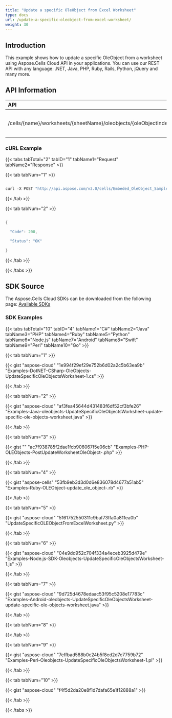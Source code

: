 ```yaml
---
title: "Update a specific OleObject from Excel Worksheet"
type: docs
url: /update-a-specific-oleobject-from-excel-worksheet/
weight: 30
---
```


## **Introduction**
This example shows how to update a specific OleObject from a worksheet using Aspose.Cells Cloud API in your applications. You can use our REST API with any language: .NET, Java, PHP, Ruby, Rails, Python, jQuery and many more.
## **API Information**

|**API**|**Type**|**Description**|**Resource Link**|
| :- | :- | :- | :- |
|/cells/{name}/worksheets/{sheetName}/oleobjects/{oleObjectIndex}|POST|Update an OLE object in worksheet|[PostUpdateWorksheetOleObject](https://apireference.aspose.cloud/cells/#/OleObjects/PostUpdateWorksheetOleObject)|
### **cURL Example**
{{< tabs tabTotal="2" tabID="1" tabName1="Request" tabName2="Response" >}}

{{< tab tabNum="1" >}}

```java

curl -X POST "http://api.aspose.com/v3.0/cells/Embeded_OleObject_Sample_Book1.xlsx/worksheets/Sheet1/oleobjects/0" -d '{"ImageSourceFullName":"aspose-logo.png", "IsAutoSize":true, "SourceFullName":"Sample_Book2.xls", "UpperLeftRow":15, "Top":10, "UpperLeftColumn":5, "Left":10, "Width":400, "Height":400}' -H "Content-Type: application/json" -H "Accept: application/json"

```

{{< /tab >}}

{{< tab tabNum="2" >}}

```java

{

  "Code": 200,

  "Status": "OK"

}

```

{{< /tab >}}

{{< /tabs >}}
## **SDK Source**
The Aspose.Cells Cloud SDKs can be downloaded from the following page: [Available SDKs](/cells/available-sdks/)
### **SDK Examples**
{{< tabs tabTotal="10" tabID="4" tabName1="C#" tabName2="Java" tabName3="PHP" tabName4="Ruby" tabName5="Python" tabName6="Node.js" tabName7="Android" tabName8="Swift" tabName9="Perl" tabName10="Go" >}}

{{< tab tabNum="1" >}}

{{< gist "aspose-cloud" "1e994f29ef29e752b6d02a2c5b63ea9b" "Examples-DotNET-CSharp-OleObjects-UpdateSpecificOleObjectsWorksheet-1.cs" >}}

{{< /tab >}}

{{< tab tabNum="2" >}}

{{< gist "aspose-cloud" "af3fea45644d431483f6df52cf3bfe26" "Examples-Java-oleobjects-UpdateSpecificOleObjectsWorksheet-update-specific-ole-objects-worksheet.java" >}}

{{< /tab >}}

{{< tab tabNum="3" >}}

{{< gist "" "ac7f938785f2dae1fcb906067f5e06cb" "Examples-PHP-OLEObjects-PostUpdateWorksheetOleObject-.php" >}}

{{< /tab >}}

{{< tab tabNum="4" >}}

{{< gist "aspose-cells" "53fb9eb3d3d0d6e836078d4677a51ab5" "Examples-Ruby-OLEObject-update_ole_object-.rb" >}}

{{< /tab >}}

{{< tab tabNum="5" >}}

{{< gist "aspose-cloud" "5161752550311c9baf73ffa0a811ea0b" "UpdateSpecificOLEObjectFromExcelWorksheet.py" >}}

{{< /tab >}}

{{< tab tabNum="6" >}}

{{< gist "aspose-cloud" "04e9dd952c704f334a4eceb3925d479e" "Examples-Node.js-SDK-Oleobjects-UpdateSpecificOleObjectsWorksheet-1.js" >}}

{{< /tab >}}

{{< tab tabNum="7" >}}

{{< gist "aspose-cloud" "9d725d4678edaac53f95c5208e17783c" "Examples-Android-oleobjects-UpdateSpecificOleObjectsWorksheet-update-specific-ole-objects-worksheet.java" >}}

{{< /tab >}}

{{< tab tabNum="8" >}}

{{< /tab >}}

{{< tab tabNum="9" >}}

{{< gist "aspose-cloud" "7effbad588b0c24b5f8ed2d7c7759b72" "Examples-Perl-Oleobjects-UpdateSpecificOleObjectsWorksheet-1.pl" >}}

{{< /tab >}}

{{< tab tabNum="10" >}}

{{< gist "aspose-cloud" "f4f5d2da20e8f1d7dafa65e1f12888a1" >}}

{{< /tab >}}

{{< /tabs >}}
